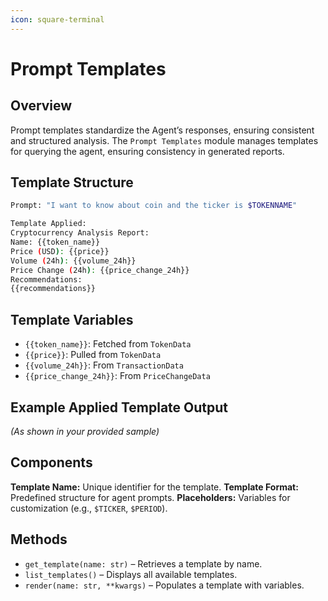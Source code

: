 ```yaml
---
icon: square-terminal
---
```


# Prompt Templates

## Overview

Prompt templates standardize the Agent’s responses, ensuring consistent and structured analysis. The `Prompt Templates` module manages templates for querying the agent, ensuring consistency in generated reports.

## Template Structure

```bash
Prompt: "I want to know about coin and the ticker is $TOKENNAME"

Template Applied:
Cryptocurrency Analysis Report:
Name: {{token_name}}
Price (USD): {{price}}
Volume (24h): {{volume_24h}}
Price Change (24h): {{price_change_24h}}
Recommendations:
{{recommendations}}
```

## Template Variables

* `{{token_name}}`: Fetched from `TokenData`
* `{{price}}`: Pulled from `TokenData`
* `{{volume_24h}}`: From `TransactionData`
* `{{price_change_24h}}`: From `PriceChangeData`

## Example Applied Template Output

_(As shown in your provided sample)_

## Components

**Template Name:** Unique identifier for the template. **Template Format:** Predefined structure for agent prompts. **Placeholders:** Variables for customization (e.g., `$TICKER`, `$PERIOD`).

## Methods

* `get_template(name: str)` – Retrieves a template by name.
* `list_templates()` – Displays all available templates.
* `render(name: str, **kwargs)` – Populates a template with variables.
